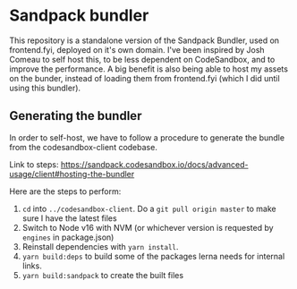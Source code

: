 # Sandpack bundler

This repository is a standalone version of the Sandpack Bundler, used on frontend.fyi, deployed on it's own domain.
I've been inspired by Josh Comeau to self host this, to be less dependent on CodeSandbox, and to improve the performance. A big benefit is also being able to host my assets on the bunder, instead of loading them from frontend.fyi (which I did until using this bundler).

## Generating the bundler

In order to self-host, we have to follow a procedure to generate the bundle from the codesandbox-client codebase.

Link to steps: https://sandpack.codesandbox.io/docs/advanced-usage/client#hosting-the-bundler

Here are the steps to perform:

1. `cd` into `../codesandbox-client`. Do a `git pull origin master` to make sure I have the latest files
2. Switch to Node v16 with NVM (or whichever version is requested by `engines` in package.json)
3. Reinstall dependencies with `yarn install`.
4. `yarn build:deps` to build some of the packages lerna needs for internal links.
5. `yarn build:sandpack` to create the built files
